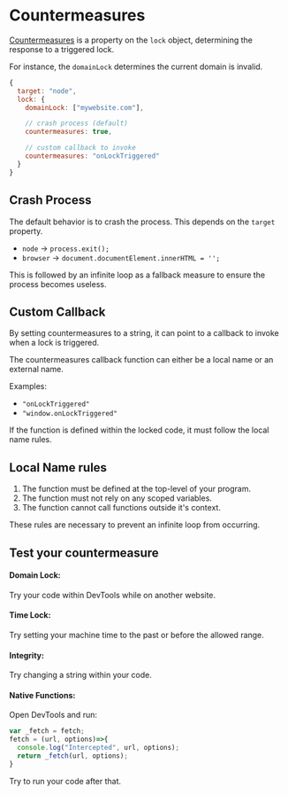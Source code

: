 # Countermeasures

[Countermeasures](https://docs.jscrambler.com/code-integrity/documentation/client-side-countermeasures) is a property on the `lock` object, determining the response to a triggered lock.

For instance, the `domainLock` determines the current domain is invalid.

```js
{
  target: "node",
  lock: {
    domainLock: ["mywebsite.com"],

    // crash process (default)
    countermeasures: true,

    // custom callback to invoke
    countermeasures: "onLockTriggered"
  }
}
```

## Crash Process

The default behavior is to crash the process. This depends on the `target` property.

- `node` -> `process.exit();`
- `browser` -> `document.documentElement.innerHTML = '';`

This is followed by an infinite loop as a fallback measure to ensure the process becomes useless.

## Custom Callback

By setting countermeasures to a string, it can point to a callback to invoke when a lock is triggered.

The countermeasures callback function can either be a local name or an external name.

Examples:
- `"onLockTriggered"`
- `"window.onLockTriggered"`

If the function is defined within the locked code, it must follow the local name rules.

## Local Name rules

1. The function must be defined at the top-level of your program.
2. The function must not rely on any scoped variables.
3. The function cannot call functions outside it's context.

These rules are necessary to prevent an infinite loop from occurring.

## Test your countermeasure

#### Domain Lock:

Try your code within DevTools while on another website.

#### Time Lock:

Try setting your machine time to the past or before the allowed range.

#### Integrity:

Try changing a string within your code.

#### Native Functions:

Open DevTools and run:

```js
var _fetch = fetch;
fetch = (url, options)=>{
  console.log("Intercepted", url, options);
  return _fetch(url, options);
}
```

Try to run your code after that.